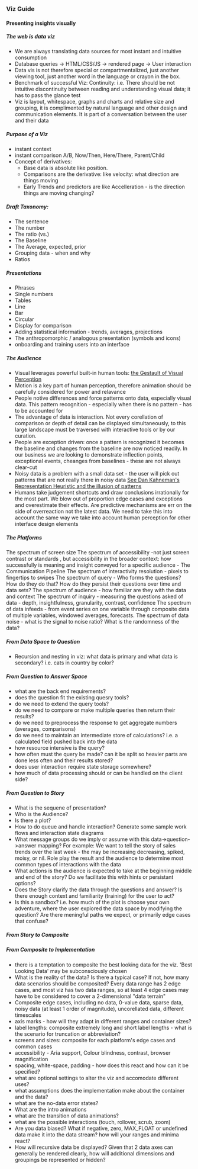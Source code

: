 ### Viz Guide
#### Presenting insights visually

##### The web is data viz
- We are always translating data sources for most instant and intuitive consumption
- Database queries -> HTML/CSS/JS -> rendered page -> User interaction
- Data vis is not therefore special or compartmentalized, just another viewing tool, just another word in the language or crayon in the box. 
- Benchmark of successful Viz: Continuity: i.e. There should be not intuitive discontinuity between reading and understanding visual data; it has to pass the glance test
- Viz is layout, whitespace, graphs and charts and relative size and grouping, it is complimented by natural language and other design and communication elements. It is part of a conversation between the user and their data

##### Purpose of a Viz
- instant context
- instant comparison A/B, Now/Then, Here/There, Parent/Child
- Concept of derivatives: 
  - Base data is absolute like position. 
  - Comparisons are the derivative: like velocity: what direction are things moving
  - Early Trends and predictors are like Accelleration - is the direction things are moving changing?
  
##### Draft Taxonomy:
- The sentence
- The number
- The ratio (vs.)
- The Baseline
- The Average, expected, prior
- Grouping data - when and why
- Ratios 

##### Presentations
- Phrases
- Single numbers
- Tables
- Line
- Bar
- Circular
- Display for comparison
- Adding statistical information - trends, averages, projections
- The anthropomorphic / analogous presentation (symbols and icons)
- onboarding and training users into an interface

##### The Audience
- Visual leverages powerful built-in human tools: [the Gestault of Visual Perception](http://www.smashingmagazine.com/2014/03/28/design-principles-visual-perception-and-the-principles-of-gestalt/)
- Motion is a key part of human perception, therefore animation should be carefully considered for power and relavance
- People notive differences and force patterns onto data, especially visual data. This pattern recognition - especially when there is no pattern - has to be accounted for
- The advantage of data is interaction. Not every corellation of comparison or depth of detail can be displayed simultaneously, to this large landscape must be traversed with interactive tools or by our curation.
- People are exception driven: once a pattern is recognized it becomes the baseline and changes from the baseline are now noticed readily. In our business we are looking to demonstrate inflection points, exceptional events, cheanges from baselines - these are not always clear-cut
- Noisy data is a problem with a small data set - the user will pick out patterns that are not really there in noisy data [See Dan Kahneman's Representation Heuristic and the illusion of patterns](http://en.wikipedia.org/wiki/Representativeness_heuristic)
- Humans take judgement shortcuts and draw conclusions irrationally for the most part. We blow out of proportion edge cases and exceptions and overestimate their effects. Are predictive mechanisms are err on the side of overreaction not the latest data. We need to take this into account the same way we take into account human perception for other interface design elements

##### The Platforms
The spectrum of screen size
The spectrum of accessibility -not just screen contrast or standards , but accessibility in the broader context: how successfully is meaning and insight conveyed for a specific audience - The Communication Pipeline
The spectrum of interactivity resolution - pixels to fingertips to swipes
The spectrum of query - Who forms the questions? How do they do that? How do they persist their questions over time and data sets?
The spectrum of audience - how familiar are they with the data and context
The spectrum of inquiry - measuring the questions asked of data - depth, insightfulness, granularity, contrast, confidence
The spectrum of data infeeds - from event series on one variable through composite data of multiple variables, windowed averages, forecasts. 
The spectrum of data noise - what is the signal to noise ratio? What is the randomness of the data? 

##### From Data Space to Question
 - Recursion and nesting in viz: what data is primary and what data is secondary? i.e. cats in country by color?

##### From Question to Answer Space
 - what are the back end requirements? 
 - does the question fit the existing quesry tools? 
 - do we need to extend the query tools?
 - do we need to compare or make multiple queries then return their results?
 - do we need to preprocess the response to get aggregate numbers (averages, comparisons)
 - do we need to maintain an intermediate store of calculations? i.e. a calculated field pushed back into the data
 - how resource intensive is the query? 
 - how often must the query be made? can it be split so heavier parts are done less often and their results stored?
 - does user interaction require state storage somewhere?
 - how much of data processing should or can be handled on the client side?

##### From Question to Story
 - What is the sequene of presentation?
 - Who is the Audience?
 - Is there a plot?
 - How to do queue and handle interaction? Generate some sample work flows and interaction state diagrams
 - What message groups do we imply or assume with this data->question->answer mapping? For example: We want to tell the story of sales trends over the last week - the may be increasing decreasing, spiked, moisy, or nil. Role play the result and the audience to determine most common types of interactions with the data
 - What actions is the audience is expected to take at the beginning middle and end of the story? Do we facilitate this with hints or persistant options?
 - Does the Story clarify the data through the questions and answer? Is there enough context and familiarity (training) for the user to act?
 - Is this a sandbox? i.e. how much of the plot is choose your own adventure, where the user explored the data space by modifying the question? Are there meningful paths we expect, or primarily edge cases that confuse?


##### From Story to Composite

##### From Composite to Implementation
 - there is a temptation to composite the best looking data for the viz. 'Best Looking Data' may be subconsciously chosen
 - What is the reality of the data? Is there a typical case? If not, how many data scenarios should be composited? Every data range has 2 edge cases, and most viz has two data ranges, so at least 4 edge cases may have to be considered to cover a 2-dimensional "data terrain"
 - Composite edge cases, including no data, 0-value data, sparse data, noisy data (at least 1 order of magnitude), uncorellated data, different timescales
 - axis marks - how will they adapt in different ranges and container sizes?
 - label lengths: composite extremely long and short label lengths - what is the scenario for truncation or abbreviation?
 - screens and sizes: composite for each platform's edge cases and common cases
 - accessibility - Aria support, Colour blindness, contrast, browser magnification
 - spacing, white-space, padding - how does this react and how can it be specified?
 - what are optional settings to alter the viz and accomodate different uses?
 - what assumptions does the implementation make about the container and the data?
 - what are the no-data error states?
 - What are the intro animations
 - what are the transition of data animations?
 - what are the possible interactions (touch, rollover, scrub, zoom)
 - Are you data biased? What if negative, zero, MAX_FLOAT or undefined data make it into the data stream? how will your ranges and minima react? 
 -  How will recursive data be displayed? Given that 2 data axes can generally be rendered clearly, how will additional dimensions and groupings be represented or hidden?


